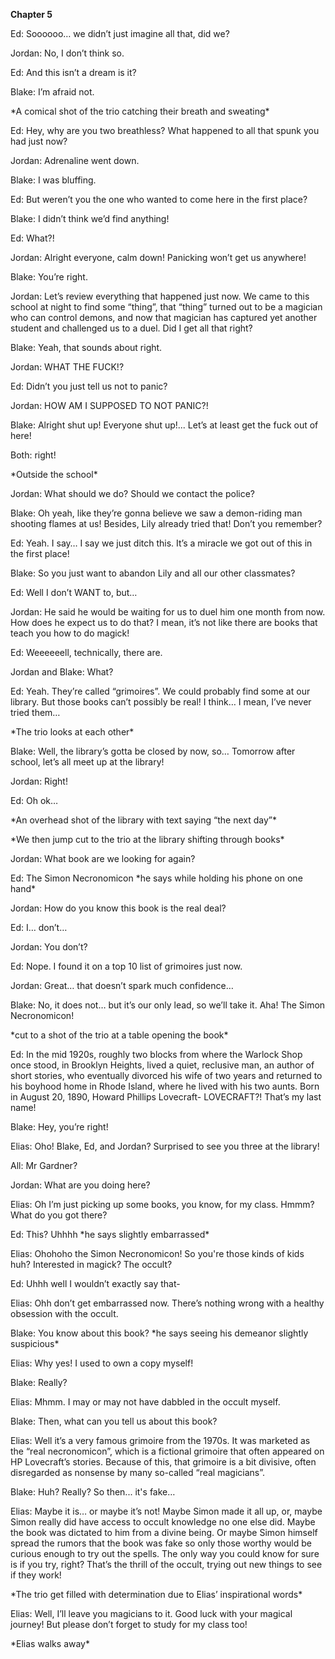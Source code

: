 **Chapter 5**

Ed: Soooooo… we didn’t just imagine all that, did we?

Jordan: No, I don’t think so.

Ed: And this isn’t a dream is it?

Blake: I’m afraid not.

\*A comical shot of the trio catching their breath and sweating\*

Ed: Hey, why are you two breathless? What happened to all that spunk you had just now?

Jordan: Adrenaline went down.

Blake: I was bluffing.

Ed: But weren’t you the one who wanted to come here in the first place?

Blake: I didn’t think we’d find anything\!

Ed: What?\!

Jordan: Alright everyone, calm down\! Panicking won’t get us anywhere\!

Blake: You’re right.

Jordan: Let’s review everything that happened just now. We came to this school at night to find some “thing”, that “thing” turned out to be a magician who can control demons, and now that magician has captured yet another student and challenged us to a duel. Did I get all that right?

Blake: Yeah, that sounds about right.

Jordan: WHAT THE FUCK\!?

Ed: Didn’t you just tell us not to panic?

Jordan: HOW AM I SUPPOSED TO NOT PANIC?\!

Blake: Alright shut up\! Everyone shut up\!... Let’s at least get the fuck out of here\!

Both: right\!

\*Outside the school\*

Jordan: What should we do? Should we contact the police?

Blake: Oh yeah, like they’re gonna believe we saw a demon-riding man shooting flames at us\! Besides, Lily already tried that\! Don’t you remember?

Ed: Yeah. I say… I say we just ditch this. It’s a miracle we got out of this in the first place\!

Blake: So you just want to abandon Lily and all our other classmates?

Ed: Well I don’t WANT to, but…

Jordan: He said he would be waiting for us to duel him one month from now. How does he expect us to do that? I mean, it’s not like there are books that teach you how to do magick\!

Ed: Weeeeeell, technically, there are.

Jordan and Blake: What?

Ed: Yeah. They’re called “grimoires”. We could probably find some at our library. But those books can’t possibly be real\! I think… I mean, I’ve never tried them…

\*The trio looks at each other\*

Blake: Well, the library’s gotta be closed by now, so… Tomorrow after school, let’s all meet up at the library\!

Jordan: Right\!

Ed: Oh ok…

\*An overhead shot of the library with text saying “the next day”\*

\*We then jump cut to the trio at the library shifting through books\*

Jordan: What book are we looking for again?

Ed: The Simon Necronomicon \*he says while holding his phone on one hand\*

Jordan: How do you know this book is the real deal?

Ed: I… don’t…

Jordan: You don’t?

Ed: Nope. I found it on a top 10 list of grimoires just now.

Jordan: Great… that doesn’t spark much confidence…

Blake: No, it does not… but it’s our only lead, so we’ll take it. Aha\! The Simon Necronomicon\!

\*cut to a shot of the trio at a table opening the book\*

Ed: In the mid 1920s, roughly two blocks from where the Warlock Shop once stood, in Brooklyn Heights, lived a quiet, reclusive man, an author of short stories, who eventually divorced his wife of two years and returned to his boyhood home in Rhode Island, where he lived with his two aunts. Born in August 20, 1890, Howard Phillips Lovecraft- LOVECRAFT?\! That’s my last name\!

Blake: Hey, you’re right\!

Elias: Oho\! Blake, Ed, and Jordan? Surprised to see you three at the library\!

All: Mr Gardner?

Jordan: What are you doing here?

Elias: Oh I’m just picking up some books, you know, for my class. Hmmm? What do you got there?

Ed: This? Uhhhh \*he says slightly embarrassed\*

Elias: Ohohoho the Simon Necronomicon\! So you're those kinds of kids huh? Interested in magick? The occult?

Ed: Uhhh well I wouldn’t exactly say that-

Elias: Ohh don’t get embarrassed now. There’s nothing wrong with a healthy obsession with the occult.

Blake: You know about this book? \*he says seeing his demeanor slightly suspicious\*

Elias: Why yes\! I used to own a copy myself\!

Blake: Really?

Elias: Mhmm. I may or may not have dabbled in the occult myself.

Blake: Then, what can you tell us about this book?

Elias: Well it’s a very famous grimoire from the 1970s. It was marketed as the “real necronomicon”, which is a fictional grimoire that often appeared on HP Lovecraft’s stories. Because of this, that grimoire is a bit divisive, often disregarded as nonsense by many so-called “real magicians”.

Blake: Huh? Really? So then... it's fake…

Elias: Maybe it is… or maybe it’s not\! Maybe Simon made it all up, or, maybe Simon really did have access to occult knowledge no one else did. Maybe the book was dictated to him from a divine being. Or maybe Simon himself spread the rumors that the book was fake so only those worthy would be curious enough to try out the spells. The only way you could know for sure is if you try, right? That’s the thrill of the occult, trying out new things to see if they work\!

\*The trio get filled with determination due to Elias’ inspirational words\*

Elias: Well, I’ll leave you magicians to it. Good luck with your magical journey\! But please don’t forget to study for my class too\!

\*Elias walks away\*

